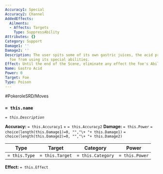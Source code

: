 ```yaml
---
Accuracy1: Special
Accuracy2: Channel
AddedEffects:
  Ailments:
  - Affects: Targets
    Type: SuppressAbility
Attributes: {}
Category: Support
Damage1: ''
Damage2: ''
Description: The user spits some of its own gastric juices, the acid prevents the
  foe from using its special abilities.
Effect: Until the end of the Scene, eliminate any effect the foe's Ability would do.
Name: Gastro Acid
Power: 0
Target: Foe
Type: Poison
---
```


#PokeroleSRD/Moves

### `= this.name` 
*`= this.Description`*

**Accuracy:** `= this.Accuracy1` + `= this.Accuracy2`
**Damage:** `= this.Power` `= choice(length(this.Damage1)=0, "","\+ "+ this.Damage1)` `= choice(length(this.Damage2)=0, "","\+ "+ this.Damage2)`

| Type          | Target          | Category          | Power          |
| ------------- | --------------- | ----------------  | -------------- |
| `= this.Type` | `= this.Target` | `= this.Category` | `= this.Power` | 

**Effect:** `= this.Effect`